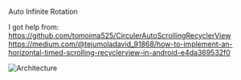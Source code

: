 Auto Infinite Rotation

I got help from: 
https://github.com/tomoima525/CirculerAutoScrollingRecyclerView
https://medium.com/@tejumoladavid_91868/how-to-implement-an-horizontal-timed-scrolling-recyclerview-in-android-e4da369532f0

 ![Architecture](images/view.gif)
